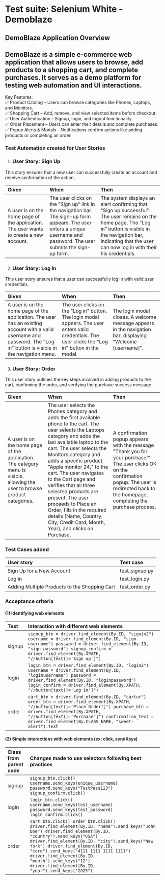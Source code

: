 # Test suite: Selenium White \- Demoblaze

## DemoBlaze Application Overview

## DemoBlaze is a simple e-commerce web application that allows users to browse, add products to a shopping cart, and complete purchases. It serves as a demo platform for testing web automation and UI interactions.

Key Features:  
✅ Product Catalog – Users can browse categories like Phones, Laptops, and Monitors.  
✅ Shopping Cart – Add, remove, and view selected items before checkout.  
✅ User Authentication – Signup, login, and logout functionality.  
✅ Order Placement – Users can enter their details and complete purchases.  
✅ Popup Alerts & Modals – Notifications confirm actions like adding products or completing an order.

### Test Automation created for User Stories

1) ###  **User Story: Sign Up** 

This story ensures that a new user can successfully create an account and receive confirmation of the action. 

| Given | When | Then |
| :---- | :---- | :---- |
| A user is on the home page of the application. The user wants to create a new account. | The user clicks on the "Sign up" link in the navigation bar. The sign-up form appears. The user enters a unique username and password. The user submits the sign-up form. | The system displays an alert confirming that "Sign up successful". The user remains on the home page. The "Log in" button is visible in the navigation bar, indicating that the user can now log in with their his credentials. |

2) ###  **User Story: Log in**

This user story ensures that a user can successfully log in with valid user credentials.

| Given | When | Then |
| :---- | :---- | :---- |
| A user is on the home page of the application. The user has an existing account with a valid username and password. The "Log in" button is visible in the navigation menu. | The user clicks on the "Log in" button. The login modal appears. The user enters valid credentials. The user clicks the "Log in" button in the modal.  | The login modal closes. A welcome message appears in the navigation bar, displaying "Welcome \[username\]".  |

3) ###  **User Story: Order**

This user story outlines the key steps involved in adding products to the cart, confirming the order, and verifying the purchase success message.

| Given | When | Then |
| :---- | :---- | :---- |
| A user is on the home page of the application. The category menu is visible, allowing the user to browse product categories. | The user selects the Phones category and adds the first available phone to the cart. The user selects the Laptops category and adds the last available laptop to the cart. The user selects the Monitors category and adds a specific product, "Apple monitor 24," to the cart. The user navigates to the Cart page and verifies that all three selected products are present. The user proceeds to Place an Order, fills in the required details (Name, Country, City, Credit Card, Month, Year), and clicks on Purchase.  | A confirmation popup appears with the message "Thank you for your purchase\!" The user clicks OK on the confirmation popup. The user is redirected back to the homepage, completing the purchase process.  |

### Test Cases added

| User story | Test case |
| :---- | :---- |
| Sign Up for a New Account | test\_signup.py |
| Log in | test\_login.py |
| Adding Multiple Products to the Shopping Cart | test\_order.py |

### Acceptance criteria

#### (1) Identifying web elements 

| Test | Interaction with different web elements |
| :---- | :---- |
| signup | `signup_btn = driver.find_element(By.ID, "signin2") username = driver.find_element(By.ID, "sign-username") password = driver.find_element(By.ID, "sign-password") signup_confirm = driver.find_element(By.XPATH, "//button[text()='Sign up']")` |
| login | `login_btn = driver.find_element(By.ID, "login2") username = driver.find_element(By.ID, "loginusername") password = driver.find_element(By.ID, "loginpassword") login_confirm = driver.find_element(By.XPATH, "//button[text()='Log in']")` |
| order | `cart_btn = driver.find_element(By.ID, "cartur") order_btn = driver.find_element(By.XPATH, "//button[text()='Place Order']") purchase_btn = driver.find_element(By.XPATH, "//button[text()='Purchase']") confirmation_text = driver.find_element(By.CLASS_NAME, "sweet-alert").text` |

#### (2) Simple interactions with web elements (ex: click, sendKeys)

| Class from parent code | Changes made to use selectors following best practices |
| :---- | :---- |
| signup | `signup_btn.click() username.send_keys(unique_username) password.send_keys("TestPass123") signup_confirm.click()` |
| login | `login_btn.click() username.send_keys(test_username) password.send_keys(test_password) login_confirm.click()` |
| order | `cart_btn.click() order_btn.click() driver.find_element(By.ID, "name").send_keys("John Doe") driver.find_element(By.ID, "country").send_keys("USA") driver.find_element(By.ID, "city").send_keys("New York") driver.find_element(By.ID, "card").send_keys("4111 1111 1111 1111") driver.find_element(By.ID, "month").send_keys("12") driver.find_element(By.ID, "year").send_keys("2025")` |

